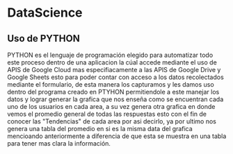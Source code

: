 # DataScience

## Uso de PYTHON

PYTHON es el lenguaje de programación elegido para automatizar todo este proceso dentro de una aplicacion la cúal accede mediante el uso de APIS de Google Cloud mas especifiacamente a las APIS de Google Drive y Google Sheets esto para poder contar con acceso a los datos recolectados mediante el formulario, de esta manera los capturamos y les damos uso dentro del programa creado en PTYHON permitiendole a este manejar los datos y lograr generar la grafica que nos enseña como se encuentran cada uno de los usuarios en cada area, a su vez genera otra grafica en donde vemos el promedio general de todas las respuestas esto con el fin de conocer las "Tendencias" de cada area por asi decirlo, ya por ultimo nos genera una tabla del promedio en si es la misma data del grafica mencioando anteriormente a diferencia de que esta se muestra en una tabla para tener mas clara la información.
